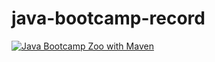 ﻿# java-bootcamp-record

[![Java Bootcamp Zoo with Maven](https://github.com/aha75-git/java-bootcamp-record/actions/workflows/maven.yml/badge.svg)](https://github.com/aha75-git/java-bootcamp-record/actions/workflows/maven.yml)
